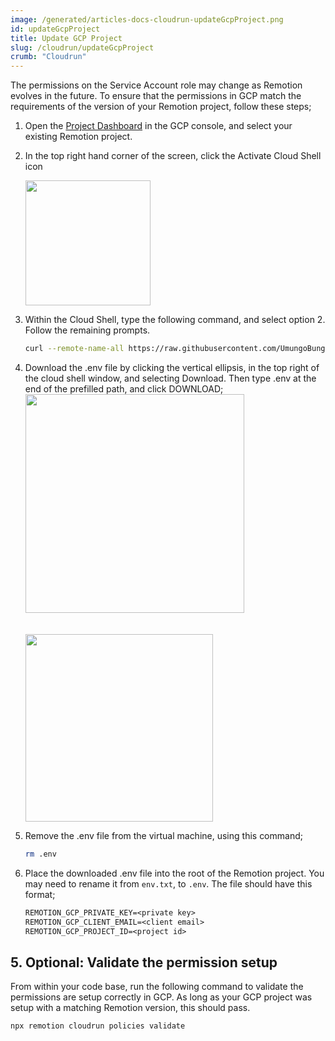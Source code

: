```yaml
---
image: /generated/articles-docs-cloudrun-updateGcpProject.png
id: updateGcpProject
title: Update GCP Project
slug: /cloudrun/updateGcpProject
crumb: "Cloudrun"
---
```


The permissions on the Service Account role may change as Remotion evolves in the future. To ensure that the permissions in GCP match the requirements of the version of your Remotion project, follow these steps;

1. Open the [Project Dashboard](https://console.cloud.google.com/home/dashboard) in the GCP console, and select your existing Remotion project.

2. In the top right hand corner of the screen, click the Activate Cloud Shell icon

   <img src="/img/cloudrun/selectCloudShell.jpg" width="200" />

3. Within the Cloud Shell, type the following command, and select option 2. Follow the remaining prompts.

   ```bash
   curl --remote-name-all https://raw.githubusercontent.com/UmungoBungo/remotion/gcp-lambda-alternative/packages/cloudrun/{terraform/main.tf,install.mjs} && node install.mjs
   ```

   <!-- ToDo - host this in the official Remotion repo -->

4. Download the .env file by clicking the vertical ellipsis, in the top right of the cloud shell window, and selecting Download. Then type .env at the end of the prefilled path, and click DOWNLOAD;  
    <img src="/img/cloudrun/downloadEnv.jpg" width="350" />  
   <br />
   <br />
   <img src="/img/cloudrun/downloadEnvFolder.png" width="300" />

5. Remove the .env file from the virtual machine, using this command;

   ```bash
   rm .env
   ```

6. Place the downloaded .env file into the root of the Remotion project. You may need to rename it from `env.txt`, to `.env`. The file should have this format;

   ```txt title=".env"
   REMOTION_GCP_PRIVATE_KEY=<private key>
   REMOTION_GCP_CLIENT_EMAIL=<client email>
   REMOTION_GCP_PROJECT_ID=<project id>
   ```

## 5. Optional: Validate the permission setup

From within your code base, run the following command to validate the permissions are setup correctly in GCP. As long as your GCP project was setup with a matching Remotion version, this should pass.

```
npx remotion cloudrun policies validate
```
